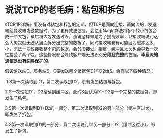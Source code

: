 # 说说TCP的老毛病：粘包和拆包

​	《TCP/IP详解》里没有对粘包和拆包的定义，但TCP是面向连接、面向流的，发送端给接收端发送数据时，为了更有效更便捷，会使用Nagle算法将多个较小的包合成一个大包，最后将大包发送过去。虽说这样做是为了提高效率，但接收端收到这么大的包就无法从里面拆分出完整的数据了。同时接收端也有可能因为缓冲区太小，无法一次性接收整个包的数据，会分段接受。相反，缓冲区太大也会导致一次性接受了两个包。这些情况都会导致客户端无法识别**分段且完整**的数据，**毕竟流的通信是没有边界保护的**。

​	假设发送端C，服务端S，C要发送两个数据包D1与D2给S。会有以下四种情况：

​	1.S第一次读取到D1，第二次读取到D2，没有发生粘包与拆包。

​	2.S一次性把D1，D2给读到缓冲区，此时S会认为D1+D2是一个完整的数据包，即发生了粘包。

​	3.S第一次读取到D1+D2的一部分，第二次读取到D2的另一部分（缓冲区过大），即发生了拆包。

​	4.S第一次读取到D1的一部分，第二次读取到D1另一部分+D2（缓冲区过小），即发生了拆包。

